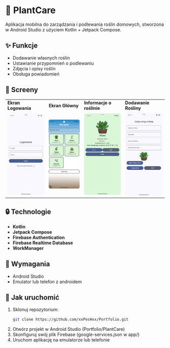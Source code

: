 # 🌱 PlantCare

Aplikacja mobilna do zarządzania i podlewania roślin domowych, stworzona w Android Studio z użyciem Kotlin + Jetpack Compose.

## ✨ Funkcje

- Dodawanie własnych roślin
- Ustawianie przypomnień o podlewaniu
- Zdjęcia i opisy roślin
- Obsługa powiadomień

## 📸 Screeny

<table>
  <tr>
    <td><b>Ekran Logowania</b></td>
    <td><b>Ekran Główny</b></td>
    <td><b>Informacje o roślinie</b></td>
    <td><b>Dodawanie Rośliny</b></td>
  </tr>
  <tr>
    <td><img src="screens/login_screen.png" width="300"/></td>
    <td><img src="screens/main_screen.png" width="300"/></td>
    <td><img src="screens/plant_screen.png" width="300"/></td>
    <td><img src="screens/add_plant_screen.png" width="300"/></td>
  </tr>
</table>

## 🔒 Technologie

- **Kotlin**
- **Jetpack Compose**
- **Firebase Authentication**
- **Firebase Realtime Database**
- **WorkManager**

## 📱 Wymagania

- Android Studio
- Emulator lub telefon z androidem

## 🔧 Jak uruchomić

1. Sklonuj repozytorium:
   ```bash
   git clone https://github.com/xxPesHxx/Portfolio.git
2. Otwórz projekt w Android Studio (Portfolio/PlantCare)
3. Skonfiguruj swój plik Firebase (google-services.json w app/)
4. Uruchom aplikację na emulatorze lub telefonie



